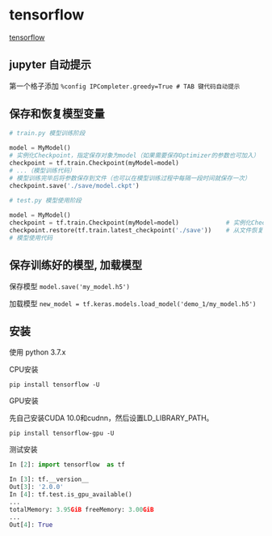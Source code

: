# tensorflow

[tensorflow](https://www.tensorflow.org/)

## jupyter 自动提示

第一个格子添加 `%config IPCompleter.greedy=True # TAB 键代码自动提示`

## 保存和恢复模型变量

```py
# train.py 模型训练阶段
 
model = MyModel()
# 实例化Checkpoint，指定保存对象为model（如果需要保存Optimizer的参数也可加入）
checkpoint = tf.train.Checkpoint(myModel=model)
# ...（模型训练代码）
# 模型训练完毕后将参数保存到文件（也可以在模型训练过程中每隔一段时间就保存一次）
checkpoint.save('./save/model.ckpt')

# test.py 模型使用阶段
 
model = MyModel()
checkpoint = tf.train.Checkpoint(myModel=model)             # 实例化Checkpoint，指定恢复对象为model
checkpoint.restore(tf.train.latest_checkpoint('./save'))    # 从文件恢复模型参数
# 模型使用代码

```



## 保存训练好的模型, 加载模型

保存模型 `model.save('my_model.h5')`

加载模型 `new_model = tf.keras.models.load_model('demo_1/my_model.h5')`

## 安装

使用 python 3.7.x

CPU安装

`pip install tensorflow -U`

GPU安装

先自己安装CUDA 10.0和cudnn，然后设置LD_LIBRARY_PATH。

`pip install tensorflow-gpu -U`

测试安装

```python
In [2]: import tensorflow  as tf

In [3]: tf.__version__
Out[3]: '2.0.0'
In [4]: tf.test.is_gpu_available()
...
totalMemory: 3.95GiB freeMemory: 3.00GiB
...
Out[4]: True
```